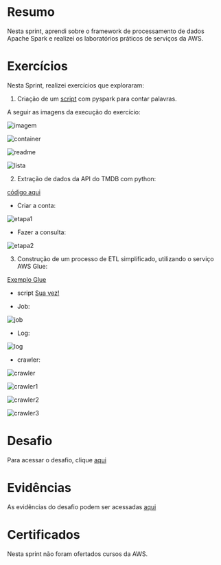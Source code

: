 # Resumo
Nesta sprint, aprendi sobre o framework de processamento de dados Apache Spark e realizei os laboratórios práticos de serviços da AWS.

# Exercícios

Nesta Sprint, realizei exercícios que exploraram:

1) Criação de um [script](./Exercicios/Contador-de-palavras-spark/contador.py) com pyspark para contar palavras.

A seguir as imagens da execução do exercício:

![imagem](./Exercicios/Contador-de-palavras-spark/baixarimagemjupyter.png)

![container](./Exercicios/Contador-de-palavras-spark/criar%20container.png)

![readme](./Exercicios/Contador-de-palavras-spark/copiarREADMEexecPySpark.png)

![lista](./Exercicios/Contador-de-palavras-spark/listaPalavras.png)

2) Extração de dados da API do TMDB com python:

[código aqui](./Exercicios/TMDB/api.py)

 - Criar a conta:

![etapa1](./Exercicios/TMDB/etapa1.png)

 - Fazer a consulta:

![etapa2](./Exercicios/TMDB/etapa2.png)

3) Construção de um processo de ETL simplificado, utilizando o serviço AWS Glue:

[Exemplo Glue](./Exercicios/Glue/exemplo.py)

 - script [Sua vez!](./Exercicios/Glue/gluelab.py)

 - Job:

 ![job](./Exercicios/Glue/job.png)

 - Log:

![log](./Exercicios/Glue/logs.png)

 - crawler:

![crawler](./Exercicios/Glue/Crawler.png)

![crawler1](./Exercicios/Glue/Crawler1.png)

![crawler2](./Exercicios/Glue/Crawler2.png)

![crawler3](./Exercicios/Glue/Crawler3.png)


# Desafio

Para acessar o desafio, clique [aqui](Desafio/README.md)

# Evidências

As evidências do desafio podem ser acessadas [aqui](Evidencias/)

# Certificados

Nesta sprint não foram ofertados cursos da AWS. 